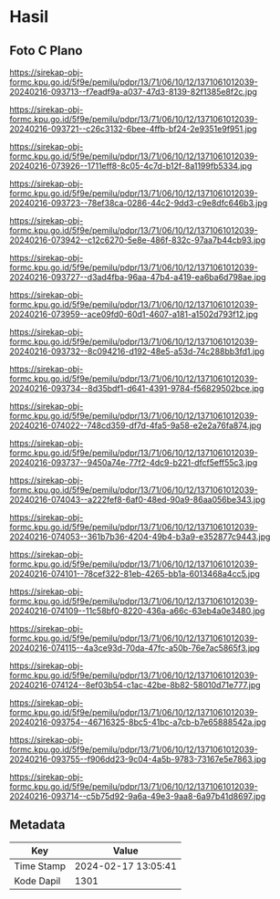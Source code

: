 # Hasil

## Foto C Plano

https://sirekap-obj-formc.kpu.go.id/5f9e/pemilu/pdpr/13/71/06/10/12/1371061012039-20240216-093713--f7eadf9a-a037-47d3-8139-82f1385e8f2c.jpg

https://sirekap-obj-formc.kpu.go.id/5f9e/pemilu/pdpr/13/71/06/10/12/1371061012039-20240216-093721--c26c3132-6bee-4ffb-bf24-2e9351e9f951.jpg

https://sirekap-obj-formc.kpu.go.id/5f9e/pemilu/pdpr/13/71/06/10/12/1371061012039-20240216-073926--1711eff8-8c05-4c7d-b12f-8a1199fb5334.jpg

https://sirekap-obj-formc.kpu.go.id/5f9e/pemilu/pdpr/13/71/06/10/12/1371061012039-20240216-093723--78ef38ca-0286-44c2-9dd3-c9e8dfc646b3.jpg

https://sirekap-obj-formc.kpu.go.id/5f9e/pemilu/pdpr/13/71/06/10/12/1371061012039-20240216-073942--c12c6270-5e8e-486f-832c-97aa7b44cb93.jpg

https://sirekap-obj-formc.kpu.go.id/5f9e/pemilu/pdpr/13/71/06/10/12/1371061012039-20240216-093727--d3ad4fba-96aa-47b4-a419-ea6ba6d798ae.jpg

https://sirekap-obj-formc.kpu.go.id/5f9e/pemilu/pdpr/13/71/06/10/12/1371061012039-20240216-073959--ace09fd0-60d1-4607-a181-a1502d793f12.jpg

https://sirekap-obj-formc.kpu.go.id/5f9e/pemilu/pdpr/13/71/06/10/12/1371061012039-20240216-093732--8c094216-d192-48e5-a53d-74c288bb3fd1.jpg

https://sirekap-obj-formc.kpu.go.id/5f9e/pemilu/pdpr/13/71/06/10/12/1371061012039-20240216-093734--8d35bdf1-d641-4391-9784-f56829502bce.jpg

https://sirekap-obj-formc.kpu.go.id/5f9e/pemilu/pdpr/13/71/06/10/12/1371061012039-20240216-074022--748cd359-df7d-4fa5-9a58-e2e2a76fa874.jpg

https://sirekap-obj-formc.kpu.go.id/5f9e/pemilu/pdpr/13/71/06/10/12/1371061012039-20240216-093737--9450a74e-77f2-4dc9-b221-dfcf5eff55c3.jpg

https://sirekap-obj-formc.kpu.go.id/5f9e/pemilu/pdpr/13/71/06/10/12/1371061012039-20240216-074043--a222fef8-6af0-48ed-90a9-86aa056be343.jpg

https://sirekap-obj-formc.kpu.go.id/5f9e/pemilu/pdpr/13/71/06/10/12/1371061012039-20240216-074053--361b7b36-4204-49b4-b3a9-e352877c9443.jpg

https://sirekap-obj-formc.kpu.go.id/5f9e/pemilu/pdpr/13/71/06/10/12/1371061012039-20240216-074101--78cef322-81eb-4265-bb1a-6013468a4cc5.jpg

https://sirekap-obj-formc.kpu.go.id/5f9e/pemilu/pdpr/13/71/06/10/12/1371061012039-20240216-074109--11c58bf0-8220-436a-a66c-63eb4a0e3480.jpg

https://sirekap-obj-formc.kpu.go.id/5f9e/pemilu/pdpr/13/71/06/10/12/1371061012039-20240216-074115--4a3ce93d-70da-47fc-a50b-76e7ac5865f3.jpg

https://sirekap-obj-formc.kpu.go.id/5f9e/pemilu/pdpr/13/71/06/10/12/1371061012039-20240216-074124--8ef03b54-c1ac-42be-8b82-58010d71e777.jpg

https://sirekap-obj-formc.kpu.go.id/5f9e/pemilu/pdpr/13/71/06/10/12/1371061012039-20240216-093754--46716325-8bc5-41bc-a7cb-b7e65888542a.jpg

https://sirekap-obj-formc.kpu.go.id/5f9e/pemilu/pdpr/13/71/06/10/12/1371061012039-20240216-093755--f906dd23-9c04-4a5b-9783-73167e5e7863.jpg

https://sirekap-obj-formc.kpu.go.id/5f9e/pemilu/pdpr/13/71/06/10/12/1371061012039-20240216-093714--c5b75d92-9a6a-49e3-9aa8-6a97b41d8697.jpg


## Metadata

| Key        | Value               |
| ---------- | ------------------- |
| Time Stamp | 2024-02-17 13:05:41 |
| Kode Dapil | 1301                |



